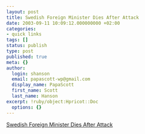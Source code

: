 ```yaml
---
layout: post
title: Swedish Foreign Minister Dies After Attack
date: 2003-09-11 10:09:12.000000000 +02:00
categories:
- quick links
tags: []
status: publish
type: post
published: true
meta: {}
author:
  login: shanson
  email: papascott-wp@gmail.com
  display_name: PapaScott
  first_name: Scott
  last_name: Hanson
excerpt: !ruby/object:Hpricot::Doc
  options: {}
---
```

<p><a title="She was 46" href="http://abcnews.go.com/wire/World/ap20030911_174.html">Swedish Foreign Minister Dies After Attack</a></p>
